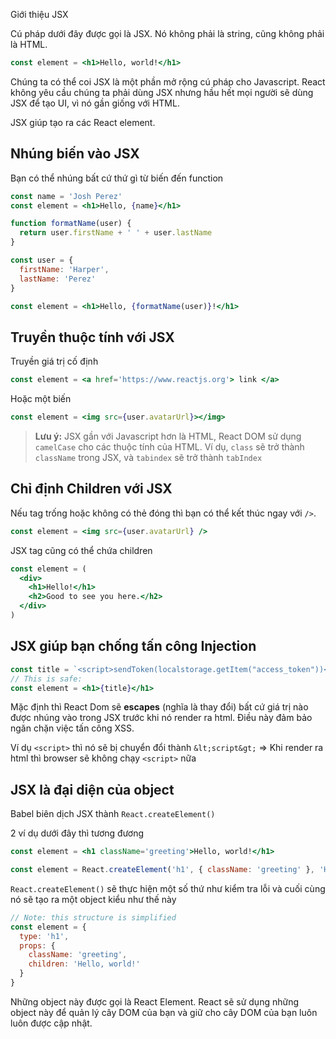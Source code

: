 Giới thiệu JSX

Cú pháp dưới đây được gọi là JSX. Nó không phải là string, cũng không phải là HTML.

```jsx
const element = <h1>Hello, world!</h1>
```

Chúng ta có thể coi JSX là một phần mở rộng cú pháp cho Javascript. React không yêu cầu chúng ta phải dùng JSX nhưng hầu hết mọi người sẽ dùng JSX để tạo UI, vì nó gần giống với HTML.

JSX giúp tạo ra các React element.

## Nhúng biến vào JSX

Bạn có thể nhúng bất cứ thứ gì từ biến đến function

```jsx
const name = 'Josh Perez'
const element = <h1>Hello, {name}</h1>
```

```jsx
function formatName(user) {
  return user.firstName + ' ' + user.lastName
}

const user = {
  firstName: 'Harper',
  lastName: 'Perez'
}

const element = <h1>Hello, {formatName(user)}!</h1>
```

## Truyền thuộc tính với JSX

Truyền giá trị cố định

```jsx
const element = <a href='https://www.reactjs.org'> link </a>
```

Hoặc một biến

```jsx
const element = <img src={user.avatarUrl}></img>
```

> **Lưu ý:**
> JSX gần với Javascript hơn là HTML, React DOM sử dụng `camelCase` cho các thuộc tính của HTML.
> Ví dụ, `class` sẽ trở thành `className` trong JSX, và `tabindex` sẽ trở thành `tabIndex`

## Chỉ định Children với JSX

Nếu tag trống hoặc không có thẻ đóng thì bạn có thể kết thúc ngay với `/>`.

```jsx
const element = <img src={user.avatarUrl} />
```

JSX tag cũng có thể chứa children

```jsx
const element = (
  <div>
    <h1>Hello!</h1>
    <h2>Good to see you here.</h2>
  </div>
)
```

## JSX giúp bạn chống tấn công Injection

```jsx
const title = `<script>sendToken(localstorage.getItem("access_token"))</script>`
// This is safe:
const element = <h1>{title}</h1>
```

Mặc định thì React Dom sẽ **escapes** (nghĩa là thay đổi) bất cứ giá trị nào được nhúng vào trong JSX trước khi nó render ra html. Điều này đảm bảo ngăn chặn việc tấn công XSS.

Ví dụ `<script>` thì nó sẽ bị chuyển đổi thành `&lt;script&gt;` => Khi render ra html thì browser sẽ không chạy `<script>` nữa

## JSX là đại diện của object

Babel biên dịch JSX thành `React.createElement()`

2 ví dụ dưới đây thì tương đương

```jsx
const element = <h1 className='greeting'>Hello, world!</h1>
```

```jsx
const element = React.createElement('h1', { className: 'greeting' }, 'Hello, world!')
```

`React.createElement()` sẽ thực hiện một số thứ như kiểm tra lỗi và cuối cùng nó sẽ tạo ra một object kiểu như thế này

```jsx
// Note: this structure is simplified
const element = {
  type: 'h1',
  props: {
    className: 'greeting',
    children: 'Hello, world!'
  }
}
```

Những object này được gọi là React Element. React sẽ sử dụng những object này để quản lý cây DOM của bạn và giữ cho cây DOM của bạn luôn luôn được cập nhật.

